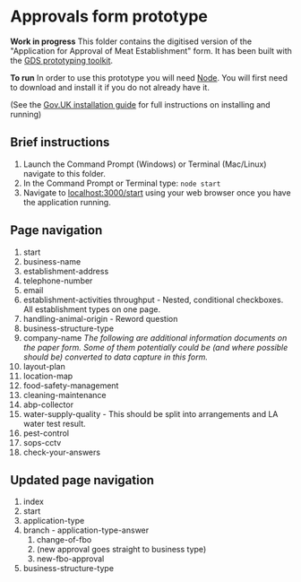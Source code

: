 # Approvals form prototype
__Work in progress__
This folder contains the digitised version of the "Application for Approval of Meat Establishment" form. It has been built with the [GDS prototyping toolkit](https://govuk-prototype-kit.herokuapp.com/docs).

**To run**
In order to use this prototype you will need [Node](https://nodejs.org/en/). You will first need to download and install it if you do not already have it.

(See the [Gov.UK installation guide](https://govuk-prototype-kit.herokuapp.com/docs/install/introduction) for full instructions on installing and running)

## Brief instructions
1. Launch the Command Prompt (Windows) or Terminal (Mac/Linux) navigate to this folder.
2. In the Command Prompt or Terminal type:
`node start`
3. Navigate to [localhost:3000/start](localhost:3000/start) using your web browser once you have the application running.


## Page navigation
1. start
2. business-name
3. establishment-address
4. telephone-number
5. email
6. establishment-activities throughput - Nested, conditional checkboxes. All establishment types on one page.
7. handling-animal-origin - Reword question
8. business-structure-type
9. company-name
*The following are additional information documents on the paper form. Some of them potentially could be (and where possible should be) converted to data capture in this form.*
10. layout-plan
11. location-map
12. food-safety-management
13. cleaning-maintenance
14. abp-collector
15. water-supply-quality - This should be split into arrangements and LA water test result.
16. pest-control
17. sops-cctv
18. check-your-answers

## Updated page navigation
1. index
2. start
3. application-type
4. branch - application-type-answer
   1. change-of-fbo
   2. (new approval goes straight to business type)
   3. new-fbo-approval
5. business-structure-type